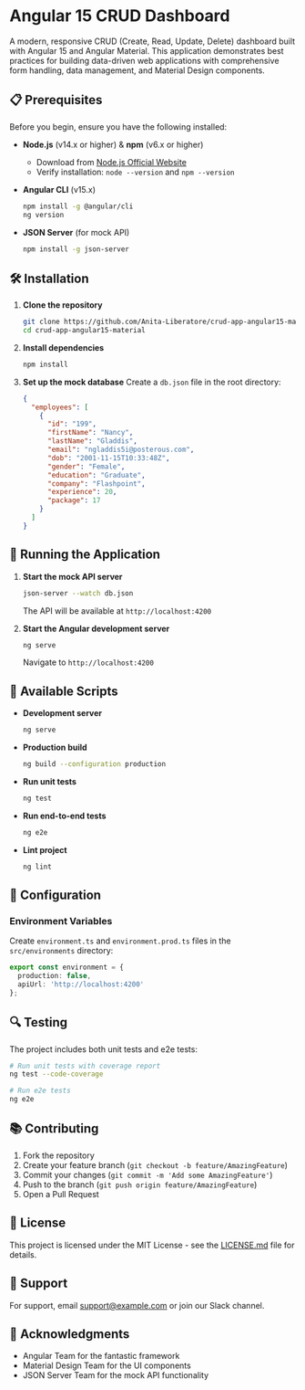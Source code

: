 # Angular 15 CRUD Dashboard

A modern, responsive CRUD (Create, Read, Update, Delete) dashboard built with Angular 15 and Angular Material. This application demonstrates best practices for building data-driven web applications with comprehensive form handling, data management, and Material Design components.


## 📋 Prerequisites

Before you begin, ensure you have the following installed:

- **Node.js** (v14.x or higher) & **npm** (v6.x or higher)
  - Download from [Node.js Official Website](https://nodejs.org/)
  - Verify installation: `node --version` and `npm --version`

- **Angular CLI** (v15.x)
  ```bash
  npm install -g @angular/cli
  ng version
  ```

- **JSON Server** (for mock API)
  ```bash
  npm install -g json-server
  ```

## 🛠️ Installation

1. **Clone the repository**
   ```bash
   git clone https://github.com/Anita-Liberatore/crud-app-angular15-material.git
   cd crud-app-angular15-material
   ```

2. **Install dependencies**
   ```bash
   npm install
   ```

3. **Set up the mock database**
   Create a `db.json` file in the root directory:
   ```json
   {
     "employees": [
       {
         "id": "199",
         "firstName": "Nancy",
         "lastName": "Gladdis",
         "email": "ngladdis5i@posterous.com",
         "dob": "2001-11-15T10:33:48Z",
         "gender": "Female",
         "education": "Graduate",
         "company": "Flashpoint",
         "experience": 20,
         "package": 17
       }
     ]
   }
   ```

## 🚀 Running the Application

1. **Start the mock API server**
   ```bash
   json-server --watch db.json
   ```
   The API will be available at `http://localhost:4200`

2. **Start the Angular development server**
   ```bash
   ng serve
   ```
   Navigate to `http://localhost:4200`


## 📝 Available Scripts

- **Development server**
  ```bash
  ng serve
  ```

- **Production build**
  ```bash
  ng build --configuration production
  ```

- **Run unit tests**
  ```bash
  ng test
  ```

- **Run end-to-end tests**
  ```bash
  ng e2e
  ```

- **Lint project**
  ```bash
  ng lint
  ```

## 🔧 Configuration

### Environment Variables

Create `environment.ts` and `environment.prod.ts` files in the `src/environments` directory:

```typescript
export const environment = {
  production: false,
  apiUrl: 'http://localhost:4200'
};
```

## 🔍 Testing

The project includes both unit tests and e2e tests:

```bash
# Run unit tests with coverage report
ng test --code-coverage

# Run e2e tests
ng e2e
```

## 📚 Contributing

1. Fork the repository
2. Create your feature branch (`git checkout -b feature/AmazingFeature`)
3. Commit your changes (`git commit -m 'Add some AmazingFeature'`)
4. Push to the branch (`git push origin feature/AmazingFeature`)
5. Open a Pull Request

## 📝 License

This project is licensed under the MIT License - see the [LICENSE.md](LICENSE.md) file for details.

## 🤝 Support

For support, email support@example.com or join our Slack channel.

## 🙌 Acknowledgments

- Angular Team for the fantastic framework
- Material Design Team for the UI components
- JSON Server Team for the mock API functionality
